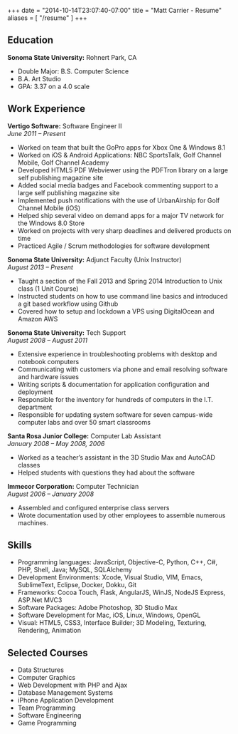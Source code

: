 +++
date = "2014-10-14T23:07:40-07:00"
title = "Matt Carrier - Resume"
aliases = [ "/resume" ]
+++
<!--more-->

## Education
**Sonoma State University:** Rohnert Park, CA  

* Double Major:   B.S.  Computer Science  
* B.A.   Art Studio  
* GPA: 3.37 on a 4.0 scale

## Work Experience
**Vertigo Software:**  Software Engineer II  
*June 2011 –  Present*  

* Worked on team that built the GoPro apps for Xbox One & Windows 8.1
* Worked on iOS & Android Applications: NBC SportsTalk, Golf Channel Mobile, Golf  Channel Academy
* Developed HTML5 PDF Webviewer using the PDFTron library on a large self publishing magazine site
* Added social media badges and Facebook commenting support to a large self publishing magazine site
* Implemented push notifications with the use of UrbanAirship for Golf Channel Mobile (iOS)
* Helped ship several video on demand apps for a major TV network for the Windows 8.0 Store
* Worked on projects with very sharp deadlines and delivered products on time
* Practiced Agile / Scrum methodologies for software development

**Sonoma State University:**  Adjunct Faculty (Unix Instructor)  
*August 2013 – Present*  

* Taught a section of the Fall 2013 and Spring 2014 Introduction to Unix class (1 Unit Course)
* Instructed students on how to use command line basics and introduced a git based workflow using Github
* Covered how to setup and lockdown a VPS using DigitalOcean and Amazon AWS

**Sonoma State University:**  Tech Support  
*August 2008 – August 2011*  

*   Extensive experience in troubleshooting problems with desktop and notebook computers
*   Communicating with customers via phone and email resolving software and hardware issues
*   Writing scripts & documentation for application configuration and deployment 
*   Responsible for the inventory for hundreds of computers in the I.T. department
*   Responsible for updating system software for seven campus-wide computer labs and over 50 smart classrooms

**Santa Rosa Junior College:**  Computer Lab Assistant  
*January 2008 – May 2008, 2006*  

* Worked as a teacher’s assistant in the 3D Studio Max and AutoCAD classes
* Helped students with questions they had about the software

**Immecor Corporation:**    Computer Technician  
*August 2006 – January 2008*  

* Assembled and configured enterprise class servers
* Wrote documentation used by other employees to assemble numerous machines.

## Skills

* Programming languages: JavaScript, Objective-C, Python, C++, C#, PHP, Shell, Java; MySQL, SQLAlchemy
* Development Environments: Xcode, Visual Studio, VIM, Emacs, SublimeText, Eclipse, Docker, Dokku, Git
* Frameworks: Cocoa Touch, Flask, AngularJS, WinJS, NodeJS Express, ASP.Net MVC3
* Software Packages: Adobe Photoshop, 3D Studio Max
* Software Development for Mac, iOS, Linux, Windows, OpenGL
* Visual: HTML5, CSS3, Interface Builder; 3D Modeling, Texturing, Rendering, Animation

## Selected Courses

* Data Structures
* Computer Graphics
* Web Development with PHP and Ajax
* Database Management Systems
* iPhone Application Development
* Team Programming
* Software Engineering
* Game Programming
